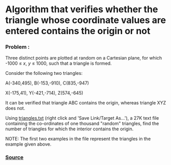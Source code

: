 # Algorithm that verifies whether the triangle whose coordinate values are entered contains the origin or not

### Problem :

 Three distinct points are plotted at random on a Cartesian plane, for which -1000 ≤  _x_,  _y_  ≤ 1000, such that a triangle is formed.

Consider the following two triangles:

A(-340,495), B(-153,-910), C(835,-947)  
  
X(-175,41), Y(-421,-714), Z(574,-645)

It can be verified that triangle ABC contains the origin, whereas triangle XYZ does not.

Using  [triangles.txt](https://projecteuler.net/project/resources/p102_triangles.txt)  (right click and 'Save Link/Target As...'), a 27K text file containing the co-ordinates of one thousand "random" triangles, find the number of triangles for which the interior contains the origin.

NOTE: The first two examples in the file represent the triangles in the example given above.

###  [Source](https://projecteuler.net/problem=102)

